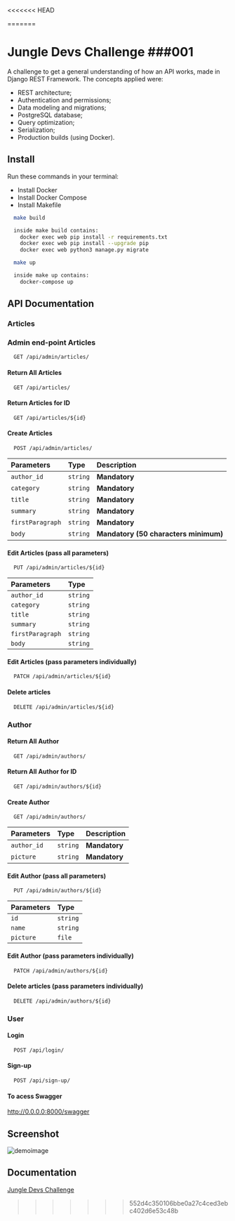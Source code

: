<<<<<<< HEAD

=======
# Jungle Devs Challenge ###001


A challenge to get a general understanding of how an API works, made in Django REST Framework. The concepts applied were:

- REST architecture;
- Authentication and permissions;
- Data modeling and migrations;
- PostgreSQL database;
- Query optimization;
- Serialization;
- Production builds (using Docker).


## Install


Run these commands in your terminal:

* Install Docker
* Install Docker Compose
* Install Makefile 



```bash
  make build

  inside make build contains:
  	docker exec web pip install -r requirements.txt
	docker exec web pip install --upgrade pip
	docker exec web python3 manage.py migrate
```


```bash
  make up

  inside make up contains:
  	docker-compose up
```



    
## API Documentation

### Articles ### 


### Admin end-point Articles 

```
  GET /api/admin/articles/
```


#### Return All Articles

```
  GET /api/articles/
```


#### Return Articles for ID

```
  GET /api/articles/${id}
```
#### Create Articles

```
  POST /api/admin/articles/
```

| Parameters   | Type       | Description                           |
| :---------- | :--------- | :---------------------------------- |
| `author_id` | `string` | **Mandatory**|
| `category` | `string` | **Mandatory**|
| `title` | `string` | **Mandatory** |
| `summary` | `string` | **Mandatory** |
| `firstParagraph` | `string` | **Mandatory** |
| `body` | `string` | **Mandatory (50 characters minimum)**|

#### Edit Articles (pass all parameters)

```
  PUT /api/admin/articles/${id}
```

|  Parameters   | Type       | 
| :---------- | :--------- | 
| `author_id` | `string` | 
| `category` | `string` |
| `title` | `string` |
| `summary` | `string` | 
| `firstParagraph` | `string` |
| `body` | `string` | 

#### Edit Articles (pass parameters individually)

```
  PATCH /api/admin/articles/${id}
```

#### Delete articles 

```
  DELETE /api/admin/articles/${id}
```

### Author 

#### Return All Author

```
  GET /api/admin/authors/
```

#### Return All Author for ID

```
  GET /api/admin/authors/${id}
```


#### Create Author

```
  GET /api/admin/authors/
```
| Parameters   | Type       | Description                          |
| :---------- | :--------- | :---------------------------------- |
| `author_id` | `string` | **Mandatory**|
| `picture` | `string` | **Mandatory**|



#### Edit Author (pass all parameters)

```
  PUT /api/admin/authors/${id}
```

| Parameters   | Type       | 
| :---------- | :--------- | 
| `id` | `string` | 
| `name` | `string` |
| `picture` | `file` |


#### Edit Author (pass parameters individually)

```
  PATCH /api/admin/authors/${id}
```

#### Delete articles (pass parameters individually)

```
  DELETE /api/admin/authors/${id}
  ```

### User 

#### Login

```
  POST /api/login/
```

#### Sign-up

```
  POST /api/sign-up/
  ```
  
#### To acess Swagger 

http://0.0.0.0:8000/swagger

  
## Screenshot


<img alt="demoimage" title ="demoimage"  src ='https://user-images.githubusercontent.com/100374964/170395251-99a05ba9-83ba-4312-8c31-34722b304f10.png'/> 






## Documentation 

[Jungle Devs Challenge](https://github.com/JungleDevs/django-challenge-001)

>>>>>>> 552d4c350106bbe0a27c4ced3ebc402d6e53c48b
